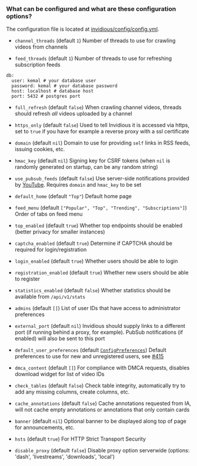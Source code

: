 ### What can be configured and what are these configuration options?

The configuration file is located at [invidious/config/config.yml](https://github.com/omarroth/invidious/blob/master/config/config.yml).

- `channel_threads` (default `1`) Number of threads to use for crawling videos from channels

- `feed_threads` (default `1`) Number of threads to use for refreshing subscription feeds

```
db:
  user: kemal # your database user
  password: kemal # your database password
  host: localhost # database host
  port: 5432 # postgres port
```

- `full_refresh` (default `false`) When crawling channel videos, threads should refresh *all* videos uploaded by a channel

- `https_only` (default `false`) Used to tell Invidious it is accessed via https, set to `true` if you have for example a reverse proxy with a ssl certificate

- `domain` (default `nil`) Domain to use for providing `self` links in RSS feeds, issuing cookies, etc.

- `hmac_key` (default `nil`) Signing key for CSRF tokens (when `nil` is randomly generated on startup, can be any random string)

- `use_pubsub_feeds` (default `false`) Use server-side notifications provided by [YouTube](https://developers.google.com/youtube/v3/guides/push_notifications). Requires `domain` and `hmac_key` to be set

- `default_home` (default `"Top"`) Default home page

- `feed_menu` (default `["Popular", "Top", "Trending", "Subscriptions"]`) Order of tabs on feed menu

- `top_enabled` (default `true`) Whether top endpoints should be enabled (better privacy for smaller instances)

- `captcha_enabled` (default `true`) Determine if CAPTCHA should be required for login/registration

- `login_enabled` (default `true`) Whether users should be able to login

- `registration_enabled` (default `true`) Whether new users should be able to register

- `statistics_enabled` (default `false`) Whether statistics should be available from `/api/v1/stats`

- `admins` (default `[]`) List of user IDs that have access to administrator preferences

- `external_port` (default `nil`) Invidious should supply links to a different port (if running behind a proxy, for example). PubSub notifications (if enabled) will also be sent to this port

- `default_user_preferences` (default [`ConfigPreferences`](https://github.com/omarroth/invidious/blob/0.16.0/src/invidious/helpers/helpers.cr#L39)) Default preferences to use for new and unregistered users, see [#415](https://github.com/omarroth/invidious/issues/415)

- `dmca_content` (default `[]`) For compliance with DMCA requests, disables download widget for list of video IDs

- `check_tables` (default `false`) Check table integrity, automatically try to add any missing columns, create columns, etc.

- `cache_annotations` (default `false`) Cache annotations requested from IA, will not cache empty annotations or annotations that only contain cards

- `banner` (default `nil`) Optional banner to be displayed along top of page for announcements, etc.

- `hsts` (default `true`) For HTTP Strict Transport Security

- `disable_proxy` (default `false`) Disable proxy option serverwide (options: 'dash', 'livestreams', 'downloads', 'local')